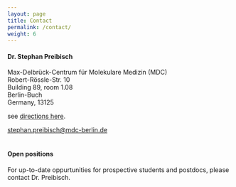 ```yaml
---
layout: page
title: Contact
permalink: /contact/
weight: 6
---
```



#### Dr. Stephan Preibisch

Max-Delbrück-Centrum für Molekulare Medizin (MDC)  
Robert-Rössle-Str. 10  
Building 89, room 1.08  
Berlin-Buch  
Germany, 13125   

see [directions here](https://www.mdc-berlin.de/8233888/en/about_the_mdc/wegweiser).

<a href="#">stephan.preibisch@mdc-berlin.de</a>
<br><br>

#### Open positions
For up-to-date oppurtunities for prospective students and postdocs, please contact Dr. Preibisch.
